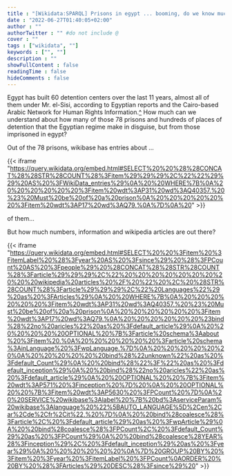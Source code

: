 ```yaml
---
title : "[Wikidata:SPARQL] Prisons in egypt ... booming, do we know much about them?"
date : "2022-06-27T01:40:05+02:00"
author : ""
authorTwitter : "" #do not include @
cover : ""
tags : ["wikidata", ""]
keywords : ["", ""]
description : ""
showFullContent : false
readingTime : false
hideComments : false
---
```


Egypt has built 60 detention centers over the last 11 years, almost all of them under Mr. el-Sisi, according to Egyptian reports and the Cairo-based Arabic Network for Human Rights Information.[^](https://www.nytimes.com/2022/08/08/world/middleeast/egypts-prisons-conditions.html#:~:text=Egypt%20has%20built%2060%20detention,78%20prisons%2C%20the%20group%20said. "‘A Slow Death’: Egypt’s Political Prisoners Recount Horrific Conditions") How much can we understand about how many of those 78 prisons and hundreds of places of detention that the Egyptian regime make in disguise, but from those imprisoned in egypt?

Out of the 78 prisons, wikibase has entries about ...

{{< iframe "https://query.wikidata.org/embed.html#SELECT%20%20%28%28CONCAT%28%28STR%28COUNT%28%3Fitem%29%29%29%2C%22%22%29%29%20AS%20%3FWikiData_entries%29%0A%20%20WHERE%7B%0A%20%20%20%20%20%20%3Fitem%20wdt%3AP31%20wd%3AQ40357.%20%23%20Must%20be%20of%20a%20prison%0A%20%20%20%20%20%20%3Fitem%20wdt%3AP17%20wd%3AQ79.%0A%7D%0A%20" >}}

of them...

But how much numbers, information and wikipedia articles are out there?


{{< iframe "https://query.wikidata.org/embed.html#SELECT%20%20%3Fitem%20%3FitemLabel%20%28%3Fyear%20AS%20%3Fsince%29%20%28%3FPCount%20AS%20%3Fpeople%29%20%28CONCAT%28%28STR%28COUNT%28%3Farticle%29%29%29%2C%22%20%20%20%20%20%20%20%20%20%20wikipedia%20articles%20%2F%20%22%20%2C%20%28STR%28COUNT%28%3Farticle%29%29%29%2C%22%20Languages%22%29%20as%20%3FArticles%29%0A%20%20WHERE%7B%0A%20%20%20%20%20%20%3Fitem%20wdt%3AP31%20wd%3AQ40357.%20%23%20Must%20be%20of%20a%20prison%0A%20%20%20%20%20%20%3Fitem%20wdt%3AP17%20wd%3AQ79.%0A%20%20%20%20%20%20%23bind%28%22no%20aricles%22%20as%20%3Fdefault_article%29%0A%20%20%20%20%20%20OPTIONAL%20%7B%3Farticle%20schema%3Aabout%20%3Fitem%20.%0A%20%20%20%20%20%20%3Farticle%20schema%3AinLanguage%20%3FwpLanguage.%7D%0A%20%20%20%20%20%20%0A%20%20%20%20%20%20bind%28%22unknown%22%20as%20%3Fdefault_Count%29%0A%20%20bind%28%22%3F%22%20as%20%3Fdefault_inception%29%0A%20%20bind%28%22no%20aricles%22%20as%20%3Fdefault_article%29%0A%20%20OPTIONAL%20%20%7B%3Fitem%20wdt%3AP571%20%3Finception%20%7D%20%0A%20%20OPTIONAL%20%20%7B%3Fitem%20wdt%3AP5630%20%3FPCount%20%7D%0A%20%20SERVICE%20wikibase%3Alabel%20%7B%20bd%3AserviceParam%20wikibase%3Alanguage%20%22%5BAUTO_LANGUAGE%5D%2Cen%2Car%2Cde%2Cfr%2Cit%22.%20%7D%0A%20%20bind%28coalesce%28%3Farticle%2C%20%3Fdefault_article%29%20as%20%3FwpArticle%29%0A%20%20bind%28coalesce%28%3FPCount%2C%20%3Fdefault_Count%29%20as%20%3FPCount%29%0A%20%20bind%28coalesce%28YEAR%28%3Finception%29%2C%20%3Fdefault_inception%29%20as%20%3Fyear%29%0A%20%20%20%20%20%20%0A%7D%20GROUP%20BY%20%3Fitem%20%3Fyear%20%3FitemLabel%20%3FPCount%0AORDER%20%20BY%20%28%3FArticles%29%20DESC%28%3Fsince%29%20" >}}
